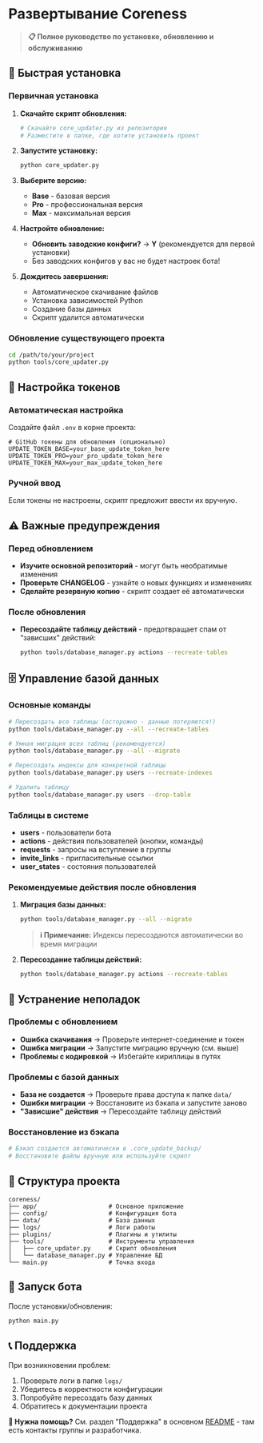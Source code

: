# Развертывание Coreness

> **📋 Полное руководство по установке, обновлению и обслуживанию**

## 🚀 Быстрая установка

### Первичная установка

1. **Скачайте скрипт обновления:**
   ```bash
   # Скачайте core_updater.py из репозитория
   # Разместите в папке, где хотите установить проект
   ```

2. **Запустите установку:**
   ```bash
   python core_updater.py
   ```

3. **Выберите версию:**
   - **Base** - базовая версия
   - **Pro** - профессиональная версия  
   - **Max** - максимальная версия

4. **Настройте обновление:**
   - **Обновить заводские конфиги?** → **Y** (рекомендуется для первой установки)
   - Без заводских конфигов у вас не будет настроек бота!

5. **Дождитесь завершения:**
   - Автоматическое скачивание файлов
   - Установка зависимостей Python
   - Создание базы данных
   - Скрипт удалится автоматически

### Обновление существующего проекта

```bash
cd /path/to/your/project
python tools/core_updater.py
```

## 🔑 Настройка токенов

### Автоматическая настройка
Создайте файл `.env` в корне проекта:
```env
# GitHub токены для обновления (опционально)
UPDATE_TOKEN_BASE=your_base_update_token_here
UPDATE_TOKEN_PRO=your_pro_update_token_here  
UPDATE_TOKEN_MAX=your_max_update_token_here
```

### Ручной ввод
Если токены не настроены, скрипт предложит ввести их вручную.

## ⚠️ Важные предупреждения

### Перед обновлением
- **Изучите основной репозиторий** - могут быть необратимые изменения
- **Проверьте CHANGELOG** - узнайте о новых функциях и изменениях
- **Сделайте резервную копию** - скрипт создает её автоматически

### После обновления
- **Пересоздайте таблицу действий** - предотвращает спам от "зависших" действий:
  ```bash
  python tools/database_manager.py actions --recreate-tables
  ```

## 🗄️ Управление базой данных

### Основные команды

```bash
# Пересоздать все таблицы (осторожно - данные потеряются!)
python tools/database_manager.py --all --recreate-tables

# Умная миграция всех таблиц (рекомендуется)
python tools/database_manager.py --all --migrate

# Пересоздать индексы для конкретной таблицы
python tools/database_manager.py users --recreate-indexes

# Удалить таблицу
python tools/database_manager.py users --drop-table
```

### Таблицы в системе
- **users** - пользователи бота
- **actions** - действия пользователей (кнопки, команды)
- **requests** - запросы на вступление в группы
- **invite_links** - пригласительные ссылки
- **user_states** - состояния пользователей

### Рекомендуемые действия после обновления

1. **Миграция базы данных:**
   ```bash
   python tools/database_manager.py --all --migrate
   ```
   > **ℹ️ Примечание:** Индексы пересоздаются автоматически во время миграции

2. **Пересоздание таблицы действий:**
   ```bash
   python tools/database_manager.py actions --recreate-tables
   ```

## 🔧 Устранение неполадок

### Проблемы с обновлением
- **Ошибка скачивания** → Проверьте интернет-соединение и токен
- **Ошибка миграции** → Запустите миграцию вручную (см. выше)
- **Проблемы с кодировкой** → Избегайте кириллицы в путях

### Проблемы с базой данных
- **База не создается** → Проверьте права доступа к папке `data/`
- **Ошибки миграции** → Восстановите из бэкапа и запустите заново
- **"Зависшие" действия** → Пересоздайте таблицу действий

### Восстановление из бэкапа
```bash
# Бэкап создается автоматически в .core_update_backup/
# Восстановите файлы вручную или используйте скрипт
```

## 📁 Структура проекта

```
coreness/
├── app/                    # Основное приложение
├── config/                 # Конфигурация бота
├── data/                   # База данных
├── logs/                   # Логи работы
├── plugins/                # Плагины и утилиты
├── tools/                  # Инструменты управления
│   ├── core_updater.py     # Скрипт обновления
│   └── database_manager.py # Управление БД
└── main.py                 # Точка входа
```

## 🚀 Запуск бота

После установки/обновления:
```bash
python main.py
```

## 📞 Поддержка

При возникновении проблем:
1. Проверьте логи в папке `logs/`
2. Убедитесь в корректности конфигурации
3. Попробуйте пересоздать базу данных
4. Обратитесь к документации проекта

**💬 Нужна помощь?** См. раздел "Поддержка" в основном [README](../README.md) - там есть контакты группы и разработчика. 
